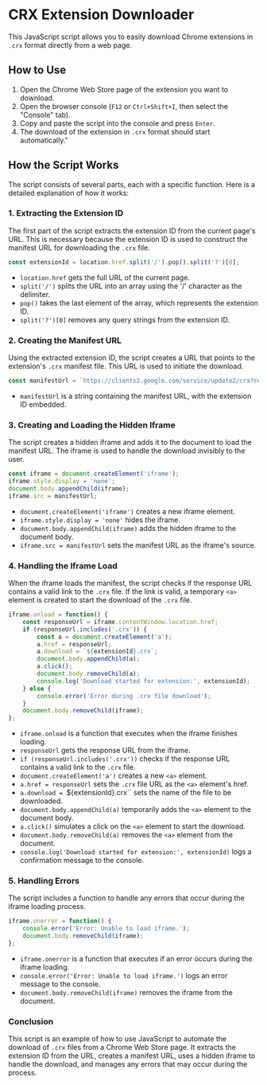 # CRX Extension Downloader

This JavaScript script allows you to easily download Chrome extensions in `.crx` format directly from a web page.


## How to Use

1. Open the Chrome Web Store page of the extension you want to download.
2. Open the browser console (`F12` or `Ctrl+Shift+I`, then select the "Console" tab).
3. Copy and paste the script into the console and press `Enter`.
4. The download of the extension in `.crx` format should start automatically."



## How the Script Works

The script consists of several parts, each with a specific function. Here is a detailed explanation of how it works:

### 1. Extracting the Extension ID

The first part of the script extracts the extension ID from the current page's URL. This is necessary because the extension ID is used to construct the manifest URL for downloading the `.crx` file.

```javascript
const extensionId = location.href.split('/').pop().split('?')[0];
```

- `location.href` gets the full URL of the current page.
- `split('/')` splits the URL into an array using the '/' character as the delimiter.
- `pop()` takes the last element of the array, which represents the extension ID.
- `split('?')[0]` removes any query strings from the extension ID.

### 2. Creating the Manifest URL

Using the extracted extension ID, the script creates a URL that points to the extension's `.crx` manifest file. This URL is used to initiate the download.

```javascript
const manifestUrl = `https://clients2.google.com/service/update2/crx?response=redirect&prodversion=49.0&acceptformat=crx2,crx3&x=id%3D${extensionId}%26installsource%3Dondemand%26uc`;
```

- `manifestUrl` is a string containing the manifest URL, with the extension ID embedded.

### 3. Creating and Loading the Hidden Iframe

The script creates a hidden iframe and adds it to the document to load the manifest URL. The iframe is used to handle the download invisibly to the user.

```javascript
const iframe = document.createElement('iframe');
iframe.style.display = 'none';
document.body.appendChild(iframe);
iframe.src = manifestUrl;
```

- `document.createElement('iframe')` creates a new iframe element.
- `iframe.style.display = 'none'` hides the iframe.
- `document.body.appendChild(iframe)` adds the hidden iframe to the document body.
- `iframe.src = manifestUrl` sets the manifest URL as the iframe's source.

### 4. Handling the Iframe Load

When the iframe loads the manifest, the script checks if the response URL contains a valid link to the `.crx` file. If the link is valid, a temporary `<a>` element is created to start the download of the `.crx` file.

```javascript
iframe.onload = function() {
    const responseUrl = iframe.contentWindow.location.href;
    if (responseUrl.includes('.crx')) {
        const a = document.createElement('a');
        a.href = responseUrl;
        a.download = `${extensionId}.crx`;
        document.body.appendChild(a);
        a.click();
        document.body.removeChild(a);
        console.log('Download started for extension:', extensionId);
    } else {
        console.error('Error during .crx file download');
    }
    document.body.removeChild(iframe);
};
```

- `iframe.onload` is a function that executes when the iframe finishes loading.
- `responseUrl` gets the response URL from the iframe.
- `if (responseUrl.includes('.crx'))` checks if the response URL contains a valid link to the `.crx` file.
- `document.createElement('a')` creates a new `<a>` element.
- `a.href = responseUrl` sets the `.crx` file URL as the `<a>` element's href.
- `a.download = `${extensionId}.crx`` sets the name of the file to be downloaded.
- `document.body.appendChild(a)` temporarily adds the `<a>` element to the document body.
- `a.click()` simulates a click on the `<a>` element to start the download.
- `document.body.removeChild(a)` removes the `<a>` element from the document.
- `console.log('Download started for extension:', extensionId)` logs a confirmation message to the console.

### 5. Handling Errors

The script includes a function to handle any errors that occur during the iframe loading process.

```javascript
iframe.onerror = function() {
    console.error('Error: Unable to load iframe.');
    document.body.removeChild(iframe);
};
```

- `iframe.onerror` is a function that executes if an error occurs during the iframe loading.
- `console.error('Error: Unable to load iframe.')` logs an error message to the console.
- `document.body.removeChild(iframe)` removes the iframe from the document.

### Conclusion

This script is an example of how to use JavaScript to automate the download of `.crx` files from a Chrome Web Store page. It extracts the extension ID from the URL, creates a manifest URL, uses a hidden iframe to handle the download, and manages any errors that may occur during the process.
